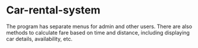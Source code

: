 # Car-rental-system
The program has separate menus for admin and other users. There are also methods to calculate fare based on time and distance, including displaying car details, availability, etc.
